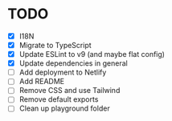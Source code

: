 # TODO

- [x] I18N
- [x] Migrate to TypeScript
- [x] Update ESLint to v9 (and maybe flat config)
- [x] Update dependencies in general
- [ ] Add deployment to Netlify
- [ ] Add README
- [ ] Remove CSS and use Tailwind
- [ ] Remove default exports
- [ ] Clean up playground folder
